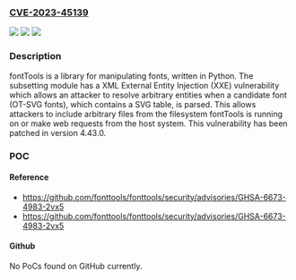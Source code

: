 ### [CVE-2023-45139](https://cve.mitre.org/cgi-bin/cvename.cgi?name=CVE-2023-45139)
![](https://img.shields.io/static/v1?label=Product&message=fonttools&color=blue)
![](https://img.shields.io/static/v1?label=Version&message=%3D%20%3E%3D%204.28.2%2C%20%3C%204.43.0%20&color=brighgreen)
![](https://img.shields.io/static/v1?label=Vulnerability&message=CWE-611%3A%20Improper%20Restriction%20of%20XML%20External%20Entity%20Reference&color=brighgreen)

### Description

fontTools is a library for manipulating fonts, written in Python. The subsetting module has a XML External Entity Injection (XXE) vulnerability which allows an attacker to resolve arbitrary entities when a candidate font (OT-SVG fonts), which contains a SVG table, is parsed. This allows attackers to include arbitrary files from the filesystem fontTools is running on or make web requests from the host system. This vulnerability has been patched in version 4.43.0.

### POC

#### Reference
- https://github.com/fonttools/fonttools/security/advisories/GHSA-6673-4983-2vx5
- https://github.com/fonttools/fonttools/security/advisories/GHSA-6673-4983-2vx5

#### Github
No PoCs found on GitHub currently.

